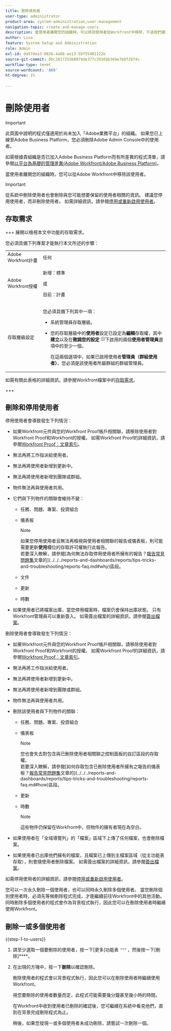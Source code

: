 ```yaml
---
title: 刪除使用者
user-type: administrator
product-area: system-administration;user-management
navigation-topic: create-and-manage-users
description: 當使用者離開您的組織時，可以將該使用者從Workfront中移除，不過我們建議您停用使用者，而非刪除使用者。
author: Lisa
feature: System Setup and Administration
role: Admin
exl-id: da57dea3-082b-4a86-ae13-5bf55401122e
source-git-commit: 0bc2817255b8879de377c3916bb36be760f28f4c
workflow-type: tm+mt
source-wordcount: '869'
ht-degree: 1%

---
```


# 刪除使用者

>[!IMPORTANT]
>
>此頁面中說明的程式僅適用於尚未加入「Adobe業務平台」的組織。 如果您已上線至Adobe Business Platform，您必須刪除Adobe Admin Console中的使用者。
>
>如需根據貴組織是否已加入Adobe Business Platform而有所差異的程式清單，請參閱[以平台為基礎的管理差異(Adobe Workfront/Adobe Business Platform)](../../../administration-and-setup/get-started-wf-administration/actions-in-admin-console.md)。

當使用者離開您的組織時，您可以從Adobe Workfront中移除該使用者。

>[!IMPORTANT]
>
>從系統中刪除使用者也會刪除與您可能想要保留的使用者相關的資訊。 建議您停用使用者，而非刪除使用者。 如需詳細資訊，請參閱[停用或重新啟用使用者](../../../administration-and-setup/add-users/create-and-manage-users/deactivate-a-user.md)。
<!--
>* The procedure described on this page applies only to organizations that have not yet been onboarded to the Admin Console. If your organization has been onboarded to the Adobe Admin Console, you must perform this action through the Adobe Admin Console.
>
>Deleting a user from the [!DNL Adobe Admin Console] deactivates the user in [!DNL Workfront], but does not delete them from [!DNL Workfront].
>
>  For instructions on deleting a user in the Adobe Admin Console, see the section "Permanently delete users" in the article [Manage users individually](https://helpx.adobe.com/enterprise/using/manage-users-individually.html) or contact your Adobe Admin Console Administrator.
>
>  For a list of procedures that differ based on whether your organization has been onboarded to the Adobe Admin Console, see [Platform-based administration differences (Adobe Workfront/Adobe Business Platform)](../../../administration-and-setup/get-started-wf-administration/actions-in-admin-console.md).
>
-->

## 存取需求

+++ 展開以檢視本文中功能的存取需求。

您必須具備下列專案才能執行本文所述的步驟：

<table style="table-layout:auto"> 
 <col> 
 <col> 
 <tbody> 
  <tr> 
   <td role="rowheader">Adobe Workfront計畫</td> 
   <td>任何</td> 
  </tr> 
  <tr> 
   <td role="rowheader">Adobe Workfront授權</td> 
   <td><p>新增：標準</p><p>或</p><p>目前：計畫</p></td> 
  </tr> 
  <tr> 
   <td role="rowheader">存取層級設定</td> 
   <td> <p>您必須具備下列其中一項：</p> 
    <ul> 
     <li> <p>系統管理員存取層級。 </li> 
     <li> <p>您的存取層級中的<b>使用者</b>設定已設定為<b>編輯</b>存取權，其中<b>建立</b>以及在<b>微調您的設定</b> <img src="assets/gear-icon-in-access-levels.png">下啟用的兩個<b>使用者管理員</b>選項中的至少一個。 </p> <p>在這兩個選項中，如果已啟用使用者<b>管理員（群組使用者）</b>，您必須是該使用者所屬群組的群組管理員。</p> </li> 
    </ul> </td> 
  </tr> 
 </tbody> 
</table>

如需有關此表格的詳細資訊，請參閱Workfront檔案中的[存取需求](/help/quicksilver/administration-and-setup/add-users/access-levels-and-object-permissions/access-level-requirements-in-documentation.md)。

+++

## 刪除和停用使用者

停用使用者會導致發生下列情況：

* 如果Workfront元件與您的Workfront Proof帳戶相關聯，請移除使用者對Workfront Proof和Workfront的授權。 如需Workfront Proof的詳細資訊，請參閱[Workfront Proof：文章索引](../../../workfront-proof/workfront-proof.md)。
* 無法再將工作指派給使用者。
* 無法再將使用者新增到更新中。
* 無法再將使用者新增到團隊或群組。
* 物件無法再與使用者共用。
* 它們與下列物件的關聯會維持不變：

   * 任務、問題、專案、投資組合
   * 儀表板

     >[!NOTE]
     >
     >如果您停用使用者且無法再檢視與使用者相關聯的報告或儀表板，則可能需要更新&#x200B;**使用**&#x200B;欄位的存取許可權執行此報告。\
     >若要深入瞭解，請參閱[為何無法存取停用使用者所擁有的報告？[報告常見問題集](../../../reports-and-dashboards/reports/tips-tricks-and-troubleshooting/reports-faq.md)文章的](../../../reports-and-dashboards/reports/tips-tricks-and-troubleshooting/reports-faq.md#why)區段。

   * 文件
   * 更新
   * 時數

* 如果使用者已將檔案出庫，當您停用檔案時，檔案仍會保持出庫狀態。 只有Workfront管理員可以重新簽入。 如需簽出檔案的詳細資訊，請參閱[簽出檔案](../../../documents/managing-documents/check-out-documents.md)。

刪除使用者會導致發生下列情況：

* 如果Workfront元件與您的Workfront Proof帳戶相關聯，請移除使用者對Workfront Proof和Workfront的授權。 如需Workfront Proof的詳細資訊，請參閱[Workfront Proof：文章索引](../../../workfront-proof/workfront-proof.md)。
* 無法再將工作指派給使用者。
* 無法再將使用者新增到更新中。
* 無法再將使用者新增到團隊或群組。
* 物件無法再與使用者共用。
* 刪除該使用者與下列物件的關聯：

   * 任務、問題、專案、投資組合
   * 儀表板

     >[!NOTE]
     >
     >您也會失去對包含與已刪除使用者相關聯之控制面板的自訂區段的存取權。\
     >若要深入瞭解，請參閱[如何存取包含已刪除使用者所擁有之報告的儀表板？[報告常見問題集](../../../reports-and-dashboards/reports/tips-tricks-and-troubleshooting/reports-faq.md)文章的](../../../reports-and-dashboards/reports/tips-tricks-and-troubleshooting/reports-faq.md#how)區段。

   * 更新
   * 時數

     >[!NOTE]
     >
     >這些物件仍保留在Workfront中，但物件的擁有者現在為空白。

* 如果使用者在「全域導覽列」的「檔案」區域下上傳了任何檔案，也會刪除檔案。
* 如果使用者已出庫他們擁有的檔案，且檔案已上傳到主檔案區域（從主功能表存取），則會隨使用者刪除檔案。 如需簽出檔案的詳細資訊，請參閱[簽出檔案](../../../documents/managing-documents/check-out-documents.md)。

如需停用使用者的詳細資訊，請參閱[停用或重新啟用使用者](../../../administration-and-setup/add-users/create-and-manage-users/deactivate-a-user.md)。

您可以一次永久刪除一個使用者，也可以同時永久刪除多個使用者。 當您刪除個別使用者時，必須先等候刪除程式完成，才能繼續前往Workfront中的其他活動。 同時刪除多個使用者的程式會作為背景程式執行，因此您可以在刪除使用者時繼續使用Workfront。

## 刪除一或多個使用者

{{step-1-to-users}}

1. 請至少選取一個要刪除的使用者，按一下[更多]功能表![](assets/more-icon.png)，然後按一下[刪除]****。
1. 在出現的方塊中，按一下&#x200B;**刪除**&#x200B;以確認刪除。

   刪除使用者的程式會以背景程式執行，因此您可以在刪除使用者時繼續使用Workfront。

   視您要刪除的使用者數量而定，此程式可能需要幾分鐘甚至幾小時的時間。

   在Workfront中收到使用者已刪除的確認後，您可繼續在系統中看見他們，直到在背景完成刪除程式為止。

   稍後，如果您發現一或多個使用者未成功刪除，請嘗試一次刪除一個。
